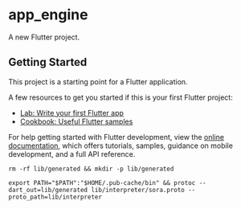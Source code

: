 # app_engine

A new Flutter project.

## Getting Started

This project is a starting point for a Flutter application.

A few resources to get you started if this is your first Flutter project:

- [Lab: Write your first Flutter app](https://docs.flutter.dev/get-started/codelab)
- [Cookbook: Useful Flutter samples](https://docs.flutter.dev/cookbook)

For help getting started with Flutter development, view the
[online documentation](https://docs.flutter.dev/), which offers tutorials,
samples, guidance on mobile development, and a full API reference.

```
rm -rf lib/generated && mkdir -p lib/generated 
```

```
export PATH="$PATH":"$HOME/.pub-cache/bin" && protoc --dart_out=lib/generated lib/interpreter/sora.proto --proto_path=lib/interpreter
```

